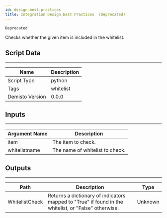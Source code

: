 ```yaml
---
id: design-best-practices
title: Integration Design Best Practices  (Deprecated)
---
```


`Deprecated`

Checks whether the given item is included in the whitelist.

## Script Data
---

| **Name** | **Description** |
| --- | --- |
| Script Type | python |
| Tags | whitelist |
| Demisto Version | 0.0.0 |

## Inputs
---

| **Argument Name** | **Description** |
| --- | --- |
| item | The item to check. |
| whitelistname | The name of whitelist to check. |

## Outputs
---

| **Path** | **Description** | **Type** |
| --- | --- | --- |
| WhitelistCheck | Returns a dictionary of indicators mapped to "True" if found in the whitelist, or "False" otherwise. | Unknown |
